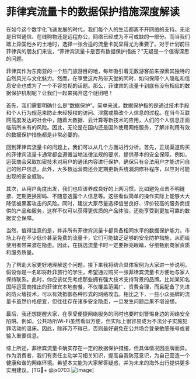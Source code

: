 # 菲律宾流量卡的数据保护措施深度解读

在如今这个数字化飞速发展的时代，我们每个人的生活都离不开网络的支持。无论是日常通信、在线购物还是远程办公，网络已经成为不可或缺的一部分。而当我们踏上异国他乡的土地时，选择一张合适的流量卡就显得尤为重要了。对于计划前往菲律宾的朋友们来说，“菲律宾流量卡是否有数据保护措施？”无疑是一个值得深思的问题。

菲律宾作为东南亚的一个热门旅游目的地，每年吸引着无数游客前来探索其独特的自然风光与文化魅力。然而，在享受这片热带天堂的同时，如何保障个人隐私和信息安全也成为了一个不容忽视的话题。那么，菲律宾的流量卡到底有没有相应的数据保护机制呢？让我们一起来揭开这个谜团吧！

首先，我们需要明确什么是“数据保护”。简单来说，数据保护指的是通过技术手段和个人行为规范来防止未经授权的访问、泄露或篡改个人信息的过程。在当今互联网高度发达的社会中，随着大数据、云计算等新技术的应用，人们的个人信息正面临前所未有的风险。因此，无论是在国内还是国外使用网络服务，了解并利用有效的数据保护措施都是非常必要的。

回到菲律宾流量卡的问题上，我们可以从几个方面进行分析。首先，正规渠道购买的菲律宾流量卡通常都会遵循当地法律法规的要求，提供基本的安全保障。例如，运营商会采取加密技术对用户的通讯内容进行保护，确保只有合法用户才能访问自己的账户信息。此外，大多数运营商还会定期更新系统漏洞修补程序，以应对可能出现的安全威胁。

其次，从用户角度出发，我们也应该养成良好的上网习惯。比如避免点击不明链接、定期更换密码、不随意透露个人信息等。这些看似简单的操作实际上能够大大降低被黑客攻击的风险。同时，建议大家尽量选择信誉良好、评价较高的服务商提供的产品和服务，这样不仅可以获得更优质的产品体验，还能享受到更加可靠的数据安全保障。

当然，值得注意的是，并非所有菲律宾流量卡都具备相同水平的数据保护能力。市场上存在不少低价甚至免费的流量卡，它们可能缺乏足够的安全防护措施，从而给使用者带来潜在隐患。因此，在挑选流量卡时一定要擦亮眼睛，仔细甄别商家资质和服务质量。

为了帮助大家更好地理解这个问题，接下来我将结合具体案例为大家进一步说明。假设你是一名即将赴菲旅行的学生，希望通过购买一张菲律宾流量卡方便地与家人保持联系。此时，你应该优先考虑那些拥有强大技术支持背景的品牌。比如某知名国际运营商推出的菲律宾本地套餐，不仅覆盖范围广、资费合理，而且配备了先进的防火墙技术，可以有效抵御各种形式的网络攻击。相比之下，一些小众品牌的流量卡虽然价格便宜，但往往存在诸多安全隐患，一旦发生问题后果不堪设想。

最后，我还想提醒大家，在享受便捷网络服务的同时也要时刻警惕身边的网络安全陷阱。例如，公共场所Wi-Fi虽然看似方便，但实际上很容易成为不法分子实施犯罪活动的温床。因此，除非万不得已，否则最好避免在公共场合登录敏感账号或者输入重要信息。

综上所述，菲律宾流量卡确实存在一定的数据保护措施，但具体情况因品牌而异。作为消费者，我们有责任主动学习相关知识，提高自我防范意识，为自己营造一个健康和谐的网络环境。希望本文能为大家解答疑惑，并为未来的海外出行提供更多实用建议。[TG💪+ @jx0703 ![Image](https://github.com/user-attachments/assets/dbca1d08-cadb-493c-b0ec-ad6f7a83f270)]